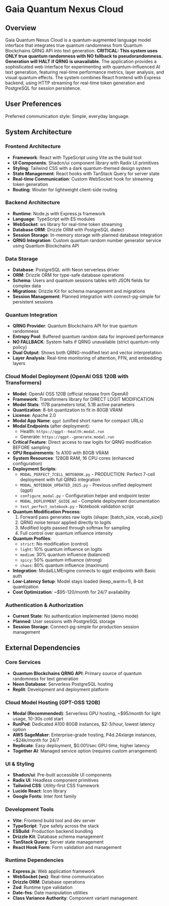 # Gaia Quantum Nexus Cloud

## Overview

Gaia Quantum Nexus Cloud is a quantum-augmented language model interface that integrates true quantum randomness from Quantum Blockchains QRNG API into text generation. **CRITICAL: This system uses ONLY true quantum randomness with NO fallback to pseudorandomness. Generation will HALT if QRNG is unavailable.** The application provides a sophisticated web interface for experimenting with quantum-influenced AI text generation, featuring real-time performance metrics, layer analysis, and visual quantum effects. The system combines React frontend with Express backend, using HTTP streaming for real-time token generation and PostgreSQL for session persistence.

## User Preferences

Preferred communication style: Simple, everyday language.

## System Architecture

### Frontend Architecture
- **Framework**: React with TypeScript using Vite as the build tool
- **UI Components**: Shadcn/ui component library with Radix UI primitives
- **Styling**: Tailwind CSS with a dark quantum-themed design system
- **State Management**: React hooks with TanStack Query for server state
- **Real-time Communication**: Custom WebSocket hook for streaming token generation
- **Routing**: Wouter for lightweight client-side routing

### Backend Architecture
- **Runtime**: Node.js with Express.js framework
- **Language**: TypeScript with ES modules
- **WebSocket**: ws library for real-time token streaming
- **Database ORM**: Drizzle ORM with PostgreSQL dialect
- **Session Storage**: In-memory storage with planned database integration
- **QRNG Integration**: Custom quantum random number generator service using Quantum Blockchains API

### Data Storage
- **Database**: PostgreSQL with Neon serverless driver
- **ORM**: Drizzle ORM for type-safe database operations
- **Schema**: Users and quantum sessions tables with JSON fields for complex data
- **Migrations**: Drizzle Kit for schema management and migrations
- **Session Management**: Planned integration with connect-pg-simple for persistent sessions

### Quantum Integration
- **QRNG Provider**: Quantum Blockchains API for true quantum randomness
- **Entropy Pool**: Buffered quantum random data for improved performance
- **NO FALLBACK**: System halts if QRNG unavailable (strict quantum-only policy)
- **Dual Output**: Shows both QRNG-modified text and vector interpretation
- **Layer Analysis**: Real-time monitoring of attention, FFN, and embedding layers

### Cloud Model Deployment (OpenAI OSS 120B with Transformers)
- **Model**: OpenAI OSS 120B (official release from OpenAI)
- **Framework**: Transformers library for DIRECT LOGIT MODIFICATION
- **Model Stats**: 117B parameters total, 5.1B active parameters
- **Quantization**: 8-bit quantization to fit in 80GB VRAM
- **License**: Apache 2.0
- **Modal App Name**: `qgpt` (unified short name for compact URLs)
- **Modal Endpoints** (after deployment):
  - Health: `https://qgpt--health.modal.run`
  - Generate: `https://qgpt--generate.modal.run`
- **Critical Feature**: Direct access to raw logits for QRNG modification BEFORE sampling
- **GPU Requirements**: 1x A100 with 80GB VRAM
- **System Resources**: 128GB RAM, 16 CPU cores (enhanced configuration)
- **Deployment Scripts**: 
  - `MODAL_PERFECT_7CELL_NOTEBOOK.py` - PRODUCTION: Perfect 7-cell deployment with full QRNG integration
  - `MODAL_NOTEBOOK_UPDATED_2025.py` - Previous unified deployment (qgpt)
  - `configure_modal.py` - Configuration helper and endpoint tester
  - `MODAL_DEPLOYMENT_GUIDE.md` - Complete deployment documentation
  - `test_perfect_notebook.py` - Notebook validation script
- **Quantum Modification Process**:
  1. Forward pass generates raw logits (shape: [batch_size, vocab_size])
  2. QRNG noise tensor applied directly to logits
  3. Modified logits passed through softmax for sampling
  4. Full control over quantum influence intensity
- **Quantum Profiles**:
  - `strict`: No modification (control)
  - `light`: 10% quantum influence on logits
  - `medium`: 30% quantum influence (balanced)
  - `spicy`: 50% quantum influence (strong)
  - `chaos`: 80% quantum influence (maximum)
- **Integration**: ModalLLMEngine connects to qgpt endpoints with Basic auth
- **Low-Latency Setup**: Model stays loaded (keep_warm=1), 8-bit quantization
- **Cost Optimization**: ~$95-120/month for 24/7 availability

### Authentication & Authorization
- **Current State**: No authentication implemented (demo mode)
- **Planned**: User sessions with PostgreSQL storage
- **Session Storage**: Connect-pg-simple for production session management

## External Dependencies

### Core Services
- **Quantum Blockchains QRNG API**: Primary source of quantum randomness for text generation
- **Neon Database**: Serverless PostgreSQL hosting
- **Replit**: Development and deployment platform

### Cloud Model Hosting (GPT-OSS 120B)
- **Modal (Recommended)**: Serverless GPU hosting, ~$95/month for light usage, 10-30s cold start
- **RunPod**: Dedicated A100 80GB instances, $2-3/hour, lowest latency option
- **AWS SageMaker**: Enterprise-grade hosting, P4d.24xlarge instances, ~$24k/month for 24/7
- **Replicate**: Easy deployment, $0.001/sec GPU time, higher latency
- **Together AI**: Managed service option (requires custom arrangement)

### UI & Styling
- **Shadcn/ui**: Pre-built accessible UI components
- **Radix UI**: Headless component primitives
- **Tailwind CSS**: Utility-first CSS framework
- **Lucide React**: Icon library
- **Google Fonts**: Inter font family

### Development Tools
- **Vite**: Frontend build tool and dev server
- **TypeScript**: Type safety across the stack
- **ESBuild**: Production backend bundling
- **Drizzle Kit**: Database schema management
- **TanStack Query**: Server state management
- **React Hook Form**: Form validation and management

### Runtime Dependencies
- **Express.js**: Web application framework
- **WebSocket (ws)**: Real-time communication
- **Drizzle ORM**: Database operations
- **Zod**: Runtime type validation
- **Date-fns**: Date manipulation utilities
- **Class Variance Authority**: Component variant management